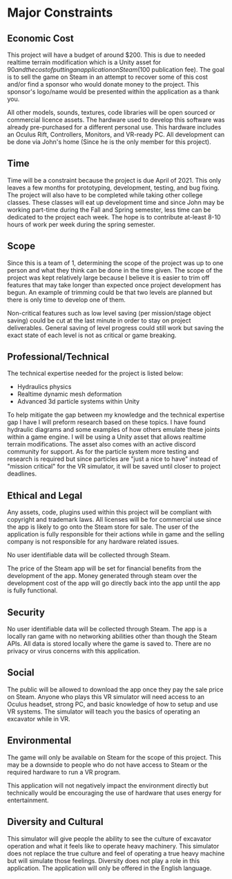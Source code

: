 # Major Constraints

## Economic Cost

This project will have a budget of around $200. This is due to needed realtime terrain modification which is a Unity asset for $90 and the cost of putting an application on Steam ($100 publication fee). The goal is to sell the game on Steam in an attempt to recover some of this cost and/or find a sponsor who would donate money to the project. This sponsor's logo/name would be presented within the application as a thank you.

All other models, sounds, textures, code libraries will be open sourced or commercial licence assets. The hardware used to develop this software was already pre-purchased for a different personal use. This hardware includes an Oculus Rift, Controllers, Monitors, and VR-ready PC. All development can be done via John's home (Since he is the only member for this project).

## Time

Time will be a constraint because the project is due April of 2021. This only leaves a few months for prototyping, development, testing, and bug fixing. The project will also have to be completed while taking other college classes. These classes will eat up development time and since John may be working part-time during the Fall and Spring semester, less time can be dedicated to the project each week. The hope is to contribute at-least 8-10 hours of work per week during the spring semester.

## Scope

Since this is a team of 1, determining the scope of the project was up to one person and what they think can be done in the time given. The scope of the project was kept relatively large because I believe it is easier to trim off features that may take longer than expected once project development has begun. An example of trimming could be that two levels are planned but there is only time to develop one of them.

Non-critical features such as low level saving (per mission/stage object saving) could be cut at the last minute in order to stay on project deliverables. General saving of level progress could still work but saving the exact state of each level is not as critical or game breaking.

## Professional/Technical

The technical expertise needed for the project is listed below:

* Hydraulics physics
* Realtime dynamic mesh deformation
* Advanced 3d particle systems within Unity

To help mitigate the gap between my knowledge and the technical expertise gap I have I will preform research based on these topics. I have found hydraulic diagrams and some examples of how others emulate these joints within a game engine. I will be using a Unity asset that allows realtime terrain modifications. The asset also comes with an active discord community for support. As for the particle system more testing and research is required but since particles are "just a nice to have" instead of "mission critical" for the VR simulator, it will be saved until closer to project deadlines.

## Ethical and Legal

Any assets, code, plugins used within this project will be compliant with copyright and trademark laws. All licenses will be for commercial use since the app is likely to go onto the Steam store for sale. The user of the application is fully responsible for their actions while in game and the selling company is not responsible for any hardware related issues.

No user identifiable data will be collected through Steam.

The price of the Steam app will be set for financial benefits from the development of the app. Money generated through steam over the development cost of the app will go directly back into the app until the app is fully functional.

## Security

No user identifiable data will be collected through Steam. The app is a locally ran game with no networking abilities other than though the Steam APIs. All data is stored locally where the game is saved to. There are no privacy or virus concerns with this application.

## Social

The public will be allowed to download the app once they pay the sale price on Steam. Anyone who plays this VR simulator will need access to an Oculus headset, strong PC, and basic knowledge of how to setup and use VR systems. The simulator will teach you the basics of operating an excavator while in VR.

## Environmental

The game will only be available on Steam for the scope of this project. This may be a downside to people who do not have access to Steam or the required hardware to run a VR program.

This application will not negatively impact the environment directly but technically would be encouraging the use of hardware that uses energy for entertainment.

## Diversity and Cultural

This simulator will give people the ability to see the culture of excavator operation and what it feels like to operate heavy machinery. This simulator does not replace the true culture and feel of operating a true heavy machine but will simulate those feelings. Diversity does not play a role in this application. The application will only be offered in the English language.
